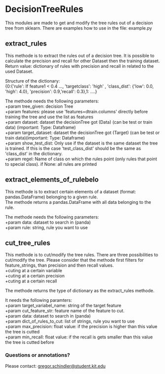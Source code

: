 # DecisionTreeRules
This modules are made to get and modify the tree rules out of a decision tree from sklearn.
There are examples how to use in the file: example.py

## extract_rules
This methode is to extract the rules out of a decision tree. It is possible to calculate the precision and recall for other Dataset then the training dataset.
Return value: dictionary of rules with precision and recall in related to the used Dataset.

Structure of the dictionary:  
    {0:{'rule': If feature1 < 0.4 ..., 'targetclass': 'high' , 'class_dist': {'low': 0.0, 'high': 4.0}, 'precision': 0.9,'recall': 0.3},1: ....}

The methode needs the following parameters:  
    +param tree_given: decision Tree  
    +param features: please use 'features=dtrain.columns' directly before training the tree and use the list as features  
    +param dataset: dataset the decisionTree got (Data) (can be test or train data) (important: Type: Dataframe)  
    +param target_dataset: dataset the decisionTree got (Target) (can be test or train data)(important: Type: Dataframe)  
    +param show_test_dist: Only use if the dataset is the same dataset the tree is trained. If this is the case 'test_class_dist' should be the same as 'class_dist' in the dictionary.  
    +param regel: Name of class on which the rules point (only rules that point to special class). if None: all rules are printed  

		
	
		
## extract_elements_of_rulebelo
This methode is to extract certain elements of a dataset (format: pandas.DataFrame) belonging to a given rule.  
The methode returns a pandas.DataFrame with all data belonging to the rule.  

The methode needs the following parameters:  
    +param data: dataset to search in (panda)  
    +param rule: string, rule you want to use

## cut_tree_rules
This methode is to cut/modify the tree rules. There are three possibilities to cut/modify the tree. Please consider that the methode first filters for feature_strings, than precision and then recall values.  
    +cuting at a certain variable  
    +cuting at a certain precision  
    +cuting at a certain recall  

The methode returns the type of dictionary as the extract_rules methode.  

It needs the following paramters:  
    +param target_variabel_name: string of the target feature  
    +param cut_feature_str: feature name of the feature to cut.  
    +param data: dataset to search in (panda)  
    +param dict_of_rules_to_cut: list of strings, rule you want to use  
    +param max_precision: float value: if the precision is higher than this value the tree is cutted  
    +param min_recall: float value: if the recall is gets smaller than this value the tree is cutted before  
    
### Questions or annotations?
Please contact: gregor.schindler@student.kit.edu


